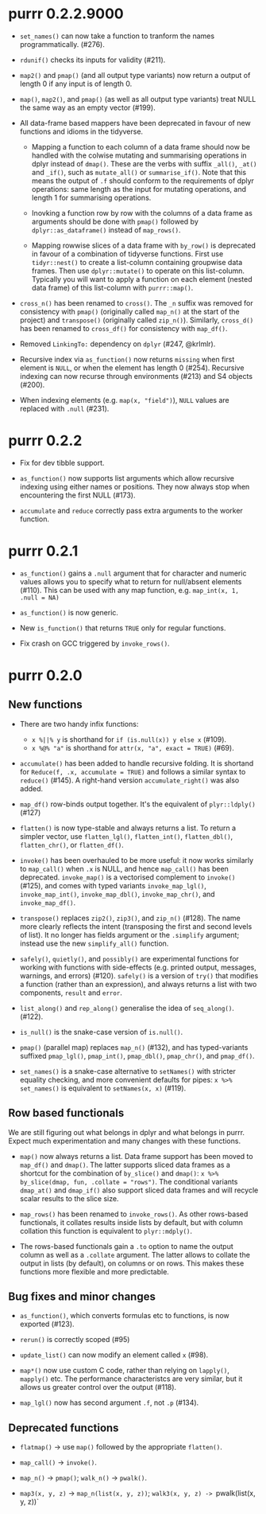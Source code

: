 # purrr 0.2.2.9000

* `set_names()` can now take a function to tranform the names programmatically.
  (#276).

* `rdunif()` checks its inputs for validity (#211).

* `map2()` and `pmap()` (and all output type variants) now return a output
  of length 0 if any input is of length 0.

* `map()`, `map2()`, and `pmap()` (as well as all output type variants)
  treat NULL the same way as an empty vector (#199).

* All data-frame based mappers have been deprecated in favour of new
  functions and idioms in the tidyverse.

    * Mapping a function to each column of a data frame should now be
      handled with the colwise mutating and summarising operations in
      dplyr instead of `dmap()`. These are the verbs with suffix
      `_all()`, `_at()` and `_if()`, such as `mutate_all()` or
      `summarise_if()`. Note that this means the output of `.f` should
      conform to the requirements of dplyr operations: same length as
      the input for mutating operations, and length 1 for summarising
      operations.

    * Inovking a function row by row with the columns of a data frame
      as arguments should be done with `pmap()` followed by
      `dplyr::as_dataframe()` instead of `map_rows()`.

    * Mapping rowwise slices of a data frame with `by_row()` is
      deprecated in favour of a combination of tidyverse functions.
      First use `tidyr::nest()` to create a list-column containing
      groupwise data frames. Then use `dplyr::mutate()` to operate on
      this list-column. Typically you will want to apply a function on
      each element (nested data frame) of this list-column with
      `purrr::map()`.

* `cross_n()` has been renamed to `cross()`. The `_n` suffix was
  removed for consistency with `pmap()` (originally called `map_n()`
  at the start of the project) and `transpose()` (originally called
  `zip_n()`). Similarly, `cross_d()` has been renamed to `cross_df()`
  for consistency with `map_df()`.

* Removed `LinkingTo:` dependency on `dplyr` (#247, @krlmlr).

* Recursive index via `as_function()` now returns `missing` when first element
  is `NULL`, or when the element has length 0 (#254). Recursive indexing
  can now recurse through environments (#213) and S4 objects (#200).

* When indexing elements (e.g. `map(x, "field")`), `NULL` values are
  replaced with `.null` (#231).

# purrr 0.2.2

* Fix for dev tibble support.

* `as_function()` now supports list arguments which allow recursive indexing
   using either names or positions. They now always stop when encountering
   the first NULL (#173).

* `accumulate` and `reduce` correctly pass extra arguments to the
   worker function.

# purrr 0.2.1

* `as_function()` gains a `.null` argument that for character and numeric
  values allows you to specify what to return for null/absent elements (#110).
  This can be used with any map function, e.g. `map_int(x, 1, .null = NA)`

* `as_function()` is now generic.

* New `is_function()` that returns `TRUE` only for regular functions.

* Fix crash on GCC triggered by `invoke_rows()`.

# purrr 0.2.0

## New functions

* There are two handy infix functions:

    * `x %||% y` is shorthand for `if (is.null(x)) y else x` (#109).
    * `x %@% "a"` is shorthand for `attr(x, "a", exact = TRUE)` (#69).

* `accumulate()` has been added to handle recursive folding. It is shortand
  for `Reduce(f, .x, accumulate = TRUE)` and follows a similar syntax to 
  `reduce()` (#145). A right-hand version `accumulate_right()` was also added.

* `map_df()` row-binds output together. It's the equivalent of `plyr::ldply()` 
  (#127)

* `flatten()` is now type-stable and always returns a list. To return a simpler
  vector, use `flatten_lgl()`, `flatten_int()`, `flatten_dbl()`,
  `flatten_chr()`, or `flatten_df()`.

* `invoke()` has been overhauled to be more useful: it now works similarly
  to `map_call()` when `.x` is NULL, and hence `map_call()` has been
  deprecated. `invoke_map()` is a vectorised complement to `invoke()` (#125),
  and comes with typed variants `invoke_map_lgl()`, `invoke_map_int()`,
  `invoke_map_dbl()`, `invoke_map_chr()`, and `invoke_map_df()`.

* `transpose()` replaces `zip2()`, `zip3()`, and `zip_n()` (#128).
  The name more clearly reflects the intent (transposing the first and second
  levels of list). It no longer has fields argument or the `.simplify` argument; 
  instead use the new `simplify_all()` function.

* `safely()`, `quietly()`, and `possibly()` are experimental functions
  for working with functions with side-effects (e.g. printed output,
  messages, warnings, and errors) (#120). `safely()` is a version of `try()`
  that modifies a function (rather than an expression), and always returns a 
  list with two components, `result` and `error`.

* `list_along()` and `rep_along()` generalise the idea of `seq_along()`. 
  (#122).
  
* `is_null()` is the snake-case version of `is.null()`.

* `pmap()` (parallel map) replaces `map_n()` (#132), and has typed-variants
  suffixed `pmap_lgl()`, `pmap_int()`, `pmap_dbl()`, `pmap_chr()`, and 
  `pmap_df()`. 

* `set_names()` is a snake-case alternative to `setNames()` with stricter 
  equality checking, and more convenient defaults for pipes: 
  `x %>% set_names()` is equivalent to `setNames(x, x)` (#119).

## Row based functionals

We are still figuring out what belongs in dplyr and what belongs in purrr. Expect much experimentation and many changes with these functions.

* `map()` now always returns a list. Data frame support has been moved
  to `map_df()` and `dmap()`. The latter supports sliced data frames
  as a shortcut for the combination of `by_slice()` and `dmap()`:
  `x %>% by_slice(dmap, fun, .collate = "rows")`. The conditional
  variants `dmap_at()` and `dmap_if()` also support sliced data frames
  and will recycle scalar results to the slice size.

* `map_rows()` has been renamed to `invoke_rows()`. As other
  rows-based functionals, it collates results inside lists by default,
  but with column collation this function is equivalent to
  `plyr::mdply()`.

* The rows-based functionals gain a `.to` option to name the output
  column as well as a `.collate` argument. The latter allows to
  collate the output in lists (by default), on columns or on
  rows. This makes these functions more flexible and more predictable.

## Bug fixes and minor changes

* `as_function()`, which converts formulas etc to functions, is now
  exported (#123).

* `rerun()` is correctly scoped (#95)

* `update_list()` can now modify an element called `x` (#98).

* `map*()` now use custom C code, rather than relying on `lapply()`, `mapply()` 
  etc. The performance characteristcs are very similar, but it allows us greater 
  control over the output (#118).

* `map_lgl()` now has second argument `.f`, not `.p` (#134).

## Deprecated functions

* `flatmap()` -> use `map()` followed by the appropriate `flatten()`.

* `map_call()` -> `invoke()`.

* `map_n()` -> `pmap()`; `walk_n()` -> `pwalk()`.

* `map3(x, y, z)` -> `map_n(list(x, y, z))`; `walk3(x, y, z) -> `pwalk(list(x, y, z))`
